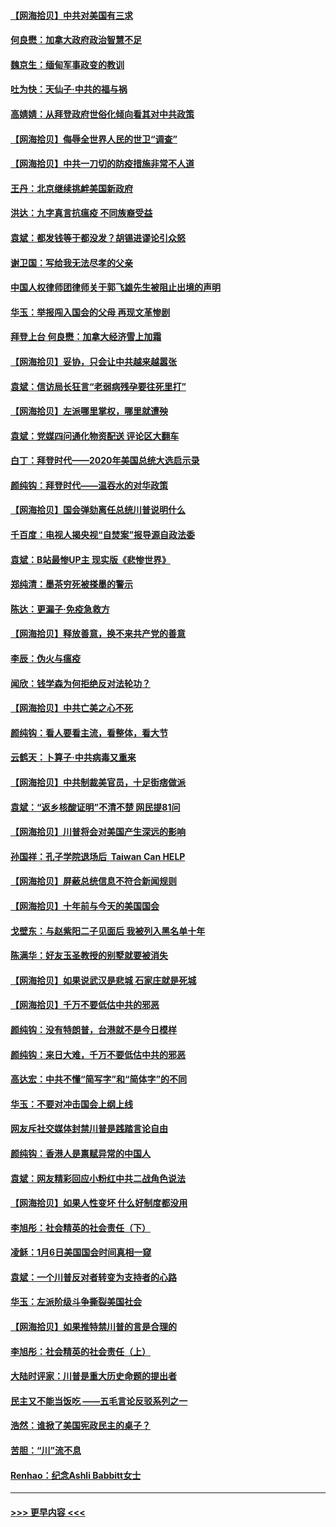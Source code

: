 #### [【网海拾贝】中共对美国有三求](../pages/nsc993/n12735197.md?t=02060051) 
#### [何良懋：加拿大政府政治智慧不足](../pages/nsc993/n12734323.md?t=02060051) 
#### [魏京生：缅甸军事政变的教训](../pages/nsc993/n12732470.md?t=02060051) 
#### [吐为快：天仙子·中共的福与祸](../pages/nsc993/n12732165.md?t=02060051) 
#### [高婧婧：从拜登政府世俗化倾向看其对中共政策](../pages/nsc993/n12730028.md?t=02060051) 
#### [【网海拾贝】侮辱全世界人民的世卫“调查”](../pages/nsc993/n12727884.md?t=02060051) 
#### [【网海拾贝】中共一刀切的防疫措施非常不人道](../pages/nsc993/n12724879.md?t=02060051) 
#### [王丹：北京继续挑衅美国新政府](../pages/nsc993/n12722456.md?t=02060051) 
#### [洪达：九字真言抗瘟疫 不同族裔受益](../pages/nsc993/n12722448.md?t=02060051) 
#### [袁斌：都发钱等于都没发？胡锡进谬论引众怒](../pages/nsc993/n12722393.md?t=02060051) 
#### [谢卫国：写给我无法尽孝的父亲](../pages/nsc993/n12720325.md?t=02060051) 
#### [中国人权律师团律师关于郭飞雄先生被阻止出境的声明](../pages/nsc993/n12720203.md?t=02060051) 
#### [华玉：举报闯入国会的父母 再现文革惨剧](../pages/nsc993/n12719070.md?t=02060051) 
#### [拜登上台 何良懋：加拿大经济雪上加霜](../pages/nsc993/n12718943.md?t=02060051) 
#### [【网海拾贝】妥协，只会让中共越来越嚣张](../pages/nsc993/n12717392.md?t=02060051) 
#### [袁斌：信访局长狂言“老弱病残孕要往死里打”](../pages/nsc993/n12717343.md?t=02060051) 
#### [【网海拾贝】左派哪里掌权，哪里就遭殃](../pages/nsc993/n12715009.md?t=02060051) 
#### [袁斌：党媒四问通化物资配送 评论区大翻车](../pages/nsc993/n12714950.md?t=02060051) 
#### [白丁：拜登时代——2020年美国总统大选启示录](../pages/nsc993/n12714920.md?t=02060051) 
#### [颜纯钩：拜登时代——温吞水的对华政策](../pages/nsc993/n12713245.md?t=02060051) 
#### [【网海拾贝】国会弹劾离任总统川普说明什么](../pages/nsc993/n12712816.md?t=02060051) 
#### [千百度：电视人揭央视“自焚案”报导源自政法委](../pages/nsc993/n12709760.md?t=02060051) 
#### [袁斌：B站最惨UP主 现实版《悲惨世界》](../pages/nsc993/n12709686.md?t=02060051) 
#### [郑纯清：墨茶穷死被搽墨的警示](../pages/nsc993/n12709262.md?t=02060051) 
#### [陈达：更漏子·免疫急救方](../pages/nsc993/n12709244.md?t=02060051) 
#### [【网海拾贝】释放善意，换不来共产党的善意](../pages/nsc993/n12708361.md?t=02060051) 
#### [李辰：伪火与瘟疫](../pages/nsc993/n12707981.md?t=02060051) 
#### [闻欣：钱学森为何拒绝反对法轮功？](../pages/nsc993/n12707407.md?t=02060051) 
#### [【网海拾贝】中共亡美之心不死](../pages/nsc993/n12707621.md?t=02060051) 
#### [颜纯钩：看人要看主流，看整体，看大节](../pages/nsc993/n12707536.md?t=02060051) 
#### [云鹤天：卜算子‧中共病毒又重来](../pages/nsc993/n12707408.md?t=02060051) 
#### [【网海拾贝】中共制裁美官员，十足街痞做派](../pages/nsc993/n12705115.md?t=02060051) 
#### [袁斌：“返乡核酸证明”不清不楚 网民提81问](../pages/nsc993/n12704982.md?t=02060051) 
#### [【网海拾贝】川普将会对美国产生深远的影响](../pages/nsc993/n12703045.md?t=02060051) 
#### [孙国祥：孔子学院退场后  Taiwan Can HELP](../pages/nsc993/n12702430.md?t=02060051) 
#### [【网海拾贝】屏蔽总统信息不符合新闻规则](../pages/nsc993/n12699998.md?t=02060051) 
#### [【网海拾贝】十年前与今天的美国国会](../pages/nsc993/n12696993.md?t=02060051) 
#### [戈壁东：与赵紫阳二子见面后 我被列入黑名单十年](../pages/nsc993/n12696215.md?t=02060051) 
#### [陈满华：好友玉圣教授的别墅就要被消失](../pages/nsc993/n12695411.md?t=02060051) 
#### [【网海拾贝】如果说武汉是悲城 石家庄就是死城](../pages/nsc993/n12694589.md?t=02060051) 
#### [【网海拾贝】千万不要低估中共的邪恶](../pages/nsc993/n12692771.md?t=02060051) 
#### [颜纯钩：没有特朗普，台港就不是今日模样](../pages/nsc993/n12692678.md?t=02060051) 
#### [颜纯钩：来日大难，千万不要低估中共的邪恶](../pages/nsc993/n12692080.md?t=02060051) 
#### [高达宏：中共不懂“简写字”和“简体字”的不同](../pages/nsc993/n12692068.md?t=02060051) 
#### [华玉：不要对冲击国会上纲上线](../pages/nsc993/n12689948.md?t=02060051) 
#### [网友斥社交媒体封禁川普是践踏言论自由](../pages/nsc993/n12687482.md?t=02060051) 
#### [颜纯钩：香港人是禀赋异常的中国人](../pages/nsc993/n12685142.md?t=02060051) 
#### [袁斌：网友精彩回应小粉红中共二战角色说法](../pages/nsc993/n12684994.md?t=02060051) 
#### [【网海拾贝】如果人性变坏 什么好制度都没用](../pages/nsc993/n12683000.md?t=02060051) 
#### [李旭彤：社会精英的社会责任（下）](../pages/nsc993/n12680604.md?t=02060051) 
#### [凌稣：1月6日美国国会时间真相一窥](../pages/nsc993/n12682780.md?t=02060051) 
#### [袁斌：一个川普反对者转变为支持者的心路](../pages/nsc993/n12682700.md?t=02060051) 
#### [华玉：左派阶级斗争撕裂美国社会](../pages/nsc993/n12681226.md?t=02060051) 
#### [【网海拾贝】如果推特禁川普的言是合理的](../pages/nsc993/n12681232.md?t=02060051) 
#### [李旭彤：社会精英的社会责任（上）](../pages/nsc993/n12680501.md?t=02060051) 
#### [大陆时评家：川普是重大历史命题的提出者](../pages/nsc993/n12679904.md?t=02060051) 
#### [民主又不能当饭吃 ——五毛言论反驳系列之一](../pages/nsc993/n12679877.md?t=02060051) 
#### [浩然：谁掀了美国宪政民主的桌子？](../pages/nsc993/n12679850.md?t=02060051) 
#### [苦胆：“川”流不息](../pages/nsc993/n12678388.md?t=02060051) 
#### [Renhao：纪念Ashli Babbitt女士](../pages/nsc993/n12678359.md?t=02060051) 

----
#### [ >>> 更早内容 <<< ](../indexes/nsc993-earlier.md)
